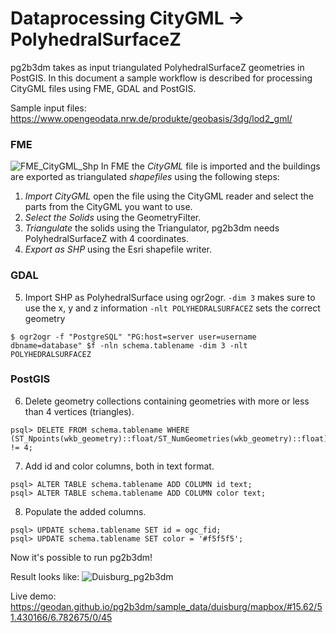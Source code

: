 # Dataprocessing CityGML -> PolyhedralSurfaceZ

pg2b3dm takes as input triangulated PolyhedralSurfaceZ geometries in PostGIS. In this document a sample 
workflow is described for processing CityGML files using FME, GDAL and PostGIS.

Sample input files: https://www.opengeodata.nrw.de/produkte/geobasis/3dg/lod2_gml/

### FME
![FME_CityGML_Shp](https://user-images.githubusercontent.com/9533288/77912263-83c8fb80-7292-11ea-8b20-31b775ccc545.PNG)
In FME the *CityGML* file is imported and the buildings are exported as triangulated *shapefiles* using the following steps:

1. *Import CityGML* open the file using the CityGML reader and select the parts from the CityGML you want to use.
2.  *Select the Solids* using the GeometryFilter. 
3.  *Triangulate* the solids using the Triangulator, pg2b3dm needs PolyhedralSurfaceZ with 4 coordinates. 
4.  *Export as SHP* using the Esri shapefile writer.

### GDAL
5. Import SHP as PolyhedralSurface using ogr2ogr. 
	`-dim 3` makes sure to use the x, y and z information
	 `-nlt POLYHEDRALSURFACEZ` sets the correct geometry
```
$ ogr2ogr -f "PostgreSQL" "PG:host=server user=username dbname=database" $f -nln schema.tablename -dim 3 -nlt POLYHEDRALSURFACEZ
```

### PostGIS
6.  Delete geometry collections containing geometries with more or less than 4 vertices (triangles).
```
psql> DELETE FROM schema.tablename WHERE (ST_Npoints(wkb_geometry)::float/ST_NumGeometries(wkb_geometry)::float) != 4;
```
7. Add id and color columns, both in text format.
```
psql> ALTER TABLE schema.tablename ADD COLUMN id text;
psql> ALTER TABLE schema.tablename ADD COLUMN color text;
```
8. Populate the added columns.
```
psql> UPDATE schema.tablename SET id = ogc_fid;
psql> UPDATE schema.tablename SET color = '#f5f5f5';
```

Now it's possible to run pg2b3dm!

Result looks like: 
![Duisburg_pg2b3dm](https://user-images.githubusercontent.com/9533288/77912264-862b5580-7292-11ea-8758-1aa1895c249f.PNG)

Live demo: https://geodan.github.io/pg2b3dm/sample_data/duisburg/mapbox/#15.62/51.430166/6.782675/0/45


